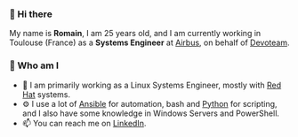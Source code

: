 ### :raising_hand: Hi there

My name is **Romain**, I am 25 years old, and I am currently working in Toulouse (France) as a **Systems Engineer** at [Airbus](https://www.airbus.com/), on behalf of [Devoteam](https://www.devoteam.com/).

### :man: Who am I

* :penguin: I am primarily working as a Linux Systems Engineer, mostly with [Red Hat](https://www.redhat.com/) systems.
* :gear: I use a lot of [Ansible](https://www.ansible.com/) for automation, bash and [Python](https://www.python.org/) for scripting, and I also have some knowledge in Windows Servers and PowerShell.
* :mailbox: You can reach me on [LinkedIn](https://www.linkedin.com/in/plck/).

<!--
**plcnk/plcnk** is a ✨ _special_ ✨ repository because its `README.md` (this file) appears on your GitHub profile.

Here are some ideas to get you started:

- 🔭 I’m currently working on ...
- 🌱 I’m currently learning ...
- 👯 I’m looking to collaborate on ...
- 🤔 I’m looking for help with ...
- 💬 Ask me about ...
- 📫 How to reach me: ...
- 😄 Pronouns: ...
- ⚡ Fun fact: ...
-->
